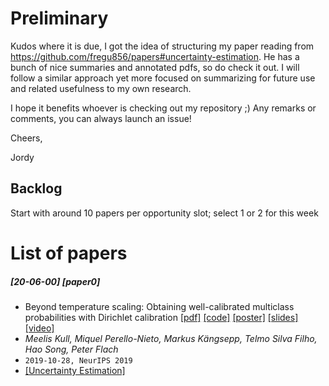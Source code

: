 # Preliminary

Kudos where it is due, I got the idea of structuring my paper reading from https://github.com/fregu856/papers#uncertainty-estimation. 
He has a bunch of nice summaries and annotated pdfs, so do check it out. 
I will follow a similar approach yet more focused on summarizing for future use and related usefulness to my own research. 

I hope it benefits whoever is checking out my repository ;) 
Any remarks or comments, you can always launch an issue! 

Cheers, 

Jordy

## Backlog
Start with around 10 papers per opportunity slot; select 1 or 2 for this week


# List of papers

##### [20-06-00] [paper0]
- Beyond temperature scaling: Obtaining well-calibrated multiclass probabilities with Dirichlet calibration [[pdf]](https://arxiv.org/abs/1910.12656) [[code]](https://github.com/dirichletcal/experiments_neurips) [[poster]](https://dirichletcal.github.io/documents/neurips2019/poster.pdf) [[slides]](https://dirichletcal.github.io/documents/neurips2019/slides.pdf) [[video]](https://dirichletcal.github.io/documents/neurips2019/video/Meelis_Ettekanne.mp4)
- *Meelis Kull, Miquel Perello-Nieto, Markus Kängsepp, Telmo Silva Filho, Hao Song, Peter Flach*
- `2019-10-28, NeurIPS 2019`
- [[Uncertainty Estimation]](#uncertainty-estimation)



